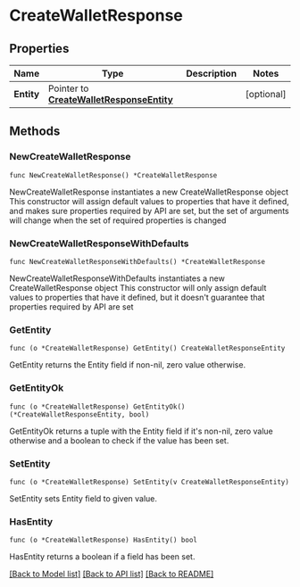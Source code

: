 # CreateWalletResponse

## Properties

Name | Type | Description | Notes
------------ | ------------- | ------------- | -------------
**Entity** | Pointer to [**CreateWalletResponseEntity**](CreateWalletResponseEntity.md) |  | [optional] 

## Methods

### NewCreateWalletResponse

`func NewCreateWalletResponse() *CreateWalletResponse`

NewCreateWalletResponse instantiates a new CreateWalletResponse object
This constructor will assign default values to properties that have it defined,
and makes sure properties required by API are set, but the set of arguments
will change when the set of required properties is changed

### NewCreateWalletResponseWithDefaults

`func NewCreateWalletResponseWithDefaults() *CreateWalletResponse`

NewCreateWalletResponseWithDefaults instantiates a new CreateWalletResponse object
This constructor will only assign default values to properties that have it defined,
but it doesn't guarantee that properties required by API are set

### GetEntity

`func (o *CreateWalletResponse) GetEntity() CreateWalletResponseEntity`

GetEntity returns the Entity field if non-nil, zero value otherwise.

### GetEntityOk

`func (o *CreateWalletResponse) GetEntityOk() (*CreateWalletResponseEntity, bool)`

GetEntityOk returns a tuple with the Entity field if it's non-nil, zero value otherwise
and a boolean to check if the value has been set.

### SetEntity

`func (o *CreateWalletResponse) SetEntity(v CreateWalletResponseEntity)`

SetEntity sets Entity field to given value.

### HasEntity

`func (o *CreateWalletResponse) HasEntity() bool`

HasEntity returns a boolean if a field has been set.


[[Back to Model list]](../README.md#documentation-for-models) [[Back to API list]](../README.md#documentation-for-api-endpoints) [[Back to README]](../README.md)


